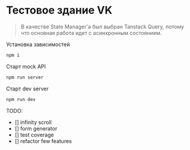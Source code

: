# Тестовое здание VK

> В качестве State Manager'a был выбран Tanstack Query, потому что основная работа идет с асинхронным состоянием.

Установка зависимостей

```bash
npm i
```

Старт mock API

```bash
npm run server
```

Старт dev server

```bash
npm run dev
```

TODO:

- [] infinity scroll
- [] form generator
- [] test coverage
- [] refactor few features

